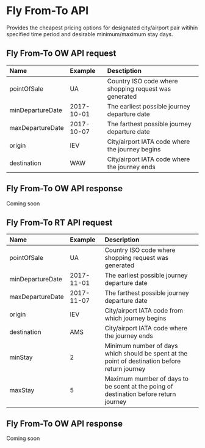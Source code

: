 # Fly From-To API

Provides the cheapest pricing options for designated city/airport pair witihin specified time period and desirable minimum/maximum stay days.

## Fly From-To OW API request

| Name | Example | Desctiption |
| :--- | :--- | :--- |
| pointOfSale | UA | Country ISO code where shopping request was generated |
| minDepartureDate | 2017-10-01 | The earliest possible journey departure date |
| maxDepartureDate | 2017-10-07 | The farthest possible journey departure date |
| origin | IEV | City/airport IATA code where the journey begins |
| destination | WAW | City/airport IATA code where the journey ends |

## Fly From-To OW API response

Coming soon

## Fly From-To RT API request

| Name | Example | Description |
| :--- | :--- | :--- |
| pointOfSale | UA | Country ISO code where shopping request was generated |
| minDepartureDate | 2017-11-01 | The earliest possible journey departure date |
| maxDepartureDate | 2017-11-07 | The farthest possible journey departure date |
| origin | IEV | City/airport IATA code from which journey begins |
| destination | AMS | City/airport IATA code where the journey ends |
| minStay | 2 | Minimum number of days which should be spent at the point of destination before return journey |
| maxStay | 5 | Maximum mumber of days to be soent at the poing of destination before return journey |

## Fly From-To OW API response

Coming soon



